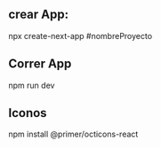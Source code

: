 ## crear App:
npx create-next-app #nombreProyecto

## Correr App
npm run dev

## Iconos
npm install @primer/octicons-react